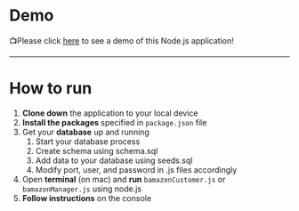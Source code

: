 # Demo
:tv:Please click [here](https://youtu.be/jGRjsO4kqg4) to see a demo of this Node.js application!

---

# How to run
1. **Clone down** the application to your local device
2. **Install the packages** specified in `package.json` file
3. Get your **database** up and running
    1. Start your database process
    2. Create schema using schema.sql
    3. Add data to your database using seeds.sql
    4. Modify port, user, and password in .js files accordingly 
4. Open **terminal** (on mac) and **run** `bamazonCustomer.js` or `bamazonManager.js` using node.js
5. **Follow instructions** on the console

